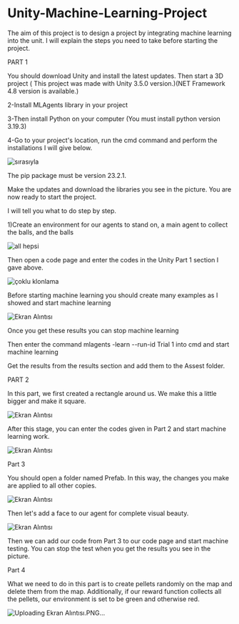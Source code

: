 # Unity-Machine-Learning-Project

The aim of this project is to design a project by integrating machine learning into the unit. I will explain the steps you need to take before starting the project.

PART 1 

You should download Unity and install the latest updates. Then start a 3D project ( This project was made with Unity 3.5.0 version.)(NET Framework 4.8 version is available.)

2-Install MLAgents library in your project 

3-Then install Python on your computer (You must install python version 3.19.3)

4-Go to your project's location, run the cmd command and perform the installations I will give below.

![sırasıyla](https://github.com/Tolunay16/Unity-Machine-Learning-Project/assets/134376655/d425ab86-b6f0-4a2a-96eb-2f0207c194b2)

The pip package must be version 23.2.1.

Make the updates and download the libraries you see in the picture. You are now ready to start the project.

I will tell you what to do step by step.


1)Create an environment for our agents to stand on, a main agent to collect the balls, and the balls

![all hepsi](https://github.com/Tolunay16/Unity-Machine-Learning-Project/assets/134376655/fc6ca14d-c79d-4f4f-9dec-38349860129e)

Then open a code page and enter the codes in the Unity Part 1 section I gave above.

![çoklu klonlama](https://github.com/Tolunay16/Unity-Machine-Learning-Project/assets/134376655/78e71934-3f43-4acc-bcce-4defbf305dea)

Before starting machine learning you should create many examples as I showed and start machine learning

![Ekran Alıntısı](https://github.com/Tolunay16/Unity-Machine-Learning-Project/assets/134376655/c329774e-fa9c-485f-8c20-dee45f489caa)

Once you get these results you can stop machine learning

Then enter the command mlagents -learn --run-id Trial 1 into cmd and start machine learning

Get the results from the results section and add them to the Assest folder.

PART 2

In this part, we first created a rectangle around us. We make this a little bigger and make it square.

![Ekran Alıntısı](https://github.com/Tolunay16/Unity-Machine-Learning-Project/assets/134376655/45f6734c-b585-4d19-8ed1-09a3dcb238ef)

After this stage, you can enter the codes given in Part 2 and start machine learning work.

![Ekran Alıntısı](https://github.com/Tolunay16/Unity-Machine-Learning-Project/assets/134376655/43a4ab43-ad0f-4367-88df-67aa390edb88)

Part 3

You should open a folder named Prefab. In this way, the changes you make are applied to all other copies.

![Ekran Alıntısı](https://github.com/Tolunay16/Unity-Machine-Learning-Project/assets/134376655/87bad0f3-aafb-41d3-9c1c-006b210f0011)

Then let's add a face to our agent for complete visual beauty.

![Ekran Alıntısı](https://github.com/Tolunay16/Unity-Machine-Learning-Project/assets/134376655/cd7cd373-b9f4-4108-b9b9-289ab97aa5f3)

Then we can add our code from Part 3 to our code page and start machine testing. You can stop the test when you get the results you see in the picture.

Part 4

What we need to do in this part is to create pellets randomly on the map and delete them from the map. Additionally, if our reward function collects all the pellets, our environment is set to be green and otherwise red.

![Uploading Ekran Alıntısı.PNG…]()

























